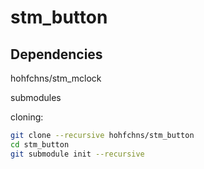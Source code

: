 # stm_button

## Dependencies
hohfchns/stm_mclock

submodules

cloning:
``` bash
git clone --recursive hohfchns/stm_button
cd stm_button
git submodule init --recursive
```
